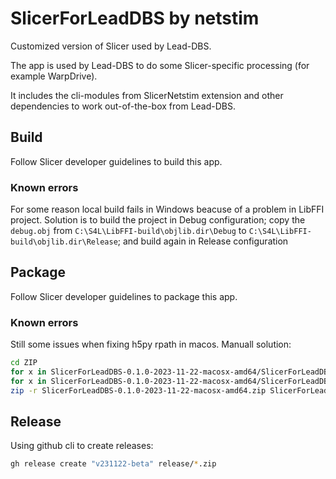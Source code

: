 SlicerForLeadDBS by netstim
================================

Customized version of Slicer used by Lead-DBS.

The app is used by Lead-DBS to do some Slicer-specific processing (for example WarpDrive).

It includes the cli-modules from SlicerNetstim extension and other dependencies to work out-of-the-box from Lead-DBS.

## Build

Follow Slicer developer guidelines to build this app.

### Known errors

For some reason local build fails in Windows beacuse of a problem in LibFFI project. Solution is to build the project in Debug configuration; copy the `debug.obj` from `C:\S4L\LibFFI-build\objlib.dir\Debug` to `C:\S4L\LibFFI-build\objlib.dir\Release`; and build again in Release configuration

## Package

Follow Slicer developer guidelines to package this app.

### Known errors

Still some issues when fixing h5py rpath in macos. Manuall solution:

```bash
cd ZIP
for x in SlicerForLeadDBS-0.1.0-2023-11-22-macosx-amd64/SlicerForLeadDBS.app/Contents/lib/Python/lib/python3.9/site-packages/h5py/*.so; do install_name_tool -change  @rpath/libhdf5_hl.200.dylib @rpath/lib/SlicerForLeadDBS-5.2/libhdf5_hl.200.dylib $x; done
for x in SlicerForLeadDBS-0.1.0-2023-11-22-macosx-amd64/SlicerForLeadDBS.app/Contents/lib/Python/lib/python3.9/site-packages/h5py/*.so; do install_name_tool -change  @rpath/libhdf5.200.dylib @rpath/lib/SlicerForLeadDBS-5.2/libhdf5.200.dylib $x; done
zip -r SlicerForLeadDBS-0.1.0-2023-11-22-macosx-amd64.zip SlicerForLeadDBS-0.1.0-2023-11-22-macosx-amd64
```

## Release

Using github cli to create releases:

```bash
gh release create "v231122-beta" release/*.zip
```